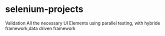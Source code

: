 # selenium-projects
Validation All the necessary UI Elements using parallel testing, with  hybride framework,data driven framework
